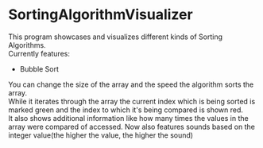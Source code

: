 # SortingAlgorithmVisualizer
This program showcases and visualizes different kinds of Sorting Algorithms.
<br>Currently features:
- Bubble Sort

You can change the size of the array and the speed the algorithm sorts the array.<br>
While it iterates through the array the current index which is being sorted is marked green and the index to which it's being compared is shown red.
<br>It also shows additional information like how many times the values in the array were compared of accessed. Now also features sounds based on the integer value(the higher the value, the higher the sound)
